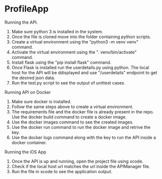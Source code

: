 # ProfileApp

Running the API.

1. Make sure python 3 is installed in the system.
2. Once the file is cloned move into the folder containing python scripts.
3. Create a virtual environment using the "python3 -m venv venv" command.
4. Activate the virtual environment using the ". venv/bin/activate" command.
5. Install flask using the "pip install flask" command.
6. Once Flask is installed run the userdetails.py using python. The local host for the API will be ddisplayed and use "/userdetails" endpoint to get the desired json data.
7. Run the test.py script to see the output of unittest cases.

Running API on Docker

1. Make sure docker is installed.
2. Follow the same steps above to create a virtual environment.
3. The requirements file and the docker file is already present in the repo. Use the docker build command to create a docker image.
4. Use the docker images command to see the created images.
5. Use the docker run command to run the docker image and retrive the key.
6. Use the docker logs command elong with the key to run the API inside a docker container.

Running the iOS App

1. Once the API is up and running, open the project file using xcode.
2. Check if the local host url matches the url inside the APIManager file.
3. Run the file in xcode to see the application output.
